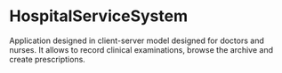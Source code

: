 # HospitalServiceSystem
Application designed in client-server model designed for doctors and nurses. It allows to record clinical examinations, browse the archive and create prescriptions.
